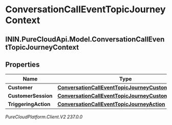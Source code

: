 # ConversationCallEventTopicJourneyContext

## ININ.PureCloudApi.Model.ConversationCallEventTopicJourneyContext

## Properties

|Name | Type | Description | Notes|
|------------ | ------------- | ------------- | -------------|
| **Customer** | [**ConversationCallEventTopicJourneyCustomer**](ConversationCallEventTopicJourneyCustomer) |  | [optional] |
| **CustomerSession** | [**ConversationCallEventTopicJourneyCustomerSession**](ConversationCallEventTopicJourneyCustomerSession) |  | [optional] |
| **TriggeringAction** | [**ConversationCallEventTopicJourneyAction**](ConversationCallEventTopicJourneyAction) |  | [optional] |



_PureCloudPlatform.Client.V2 237.0.0_

